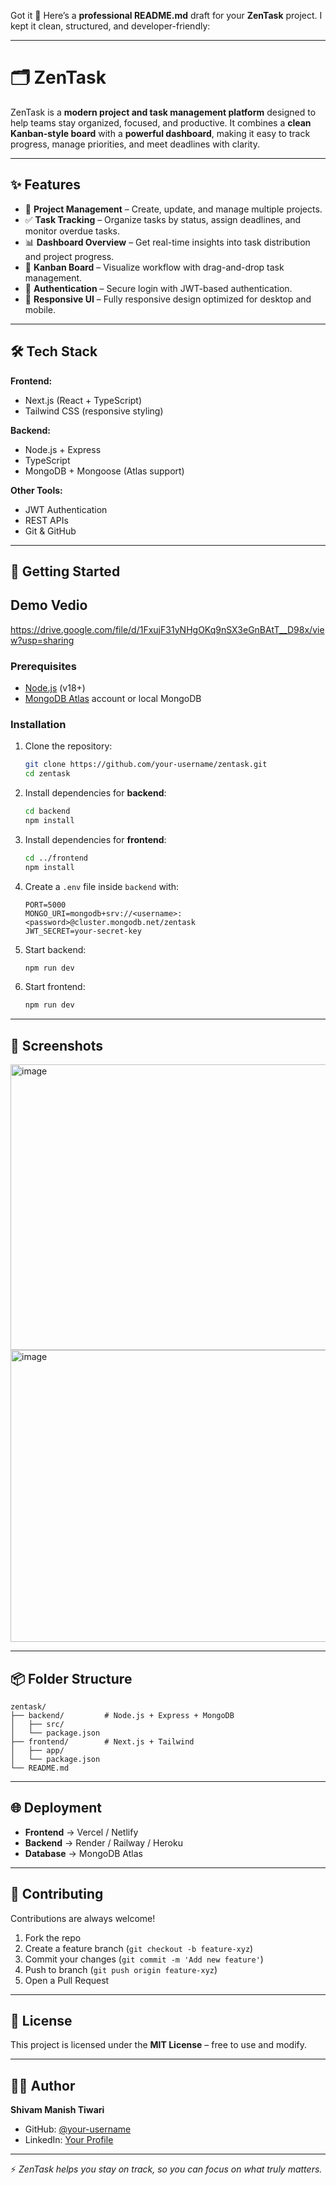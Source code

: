 
Got it 🚀
Here’s a **professional README.md** draft for your **ZenTask** project. I kept it clean, structured, and developer-friendly:

---

# 🗂️ ZenTask

ZenTask is a **modern project and task management platform** designed to help teams stay organized, focused, and productive. It combines a **clean Kanban-style board** with a **powerful dashboard**, making it easy to track progress, manage priorities, and meet deadlines with clarity.

---

## ✨ Features

* 📌 **Project Management** – Create, update, and manage multiple projects.
* ✅ **Task Tracking** – Organize tasks by status, assign deadlines, and monitor overdue tasks.
* 📊 **Dashboard Overview** – Get real-time insights into task distribution and project progress.
* 🎯 **Kanban Board** – Visualize workflow with drag-and-drop task management.
* 🔐 **Authentication** – Secure login with JWT-based authentication.
* 📱 **Responsive UI** – Fully responsive design optimized for desktop and mobile.

---

## 🛠️ Tech Stack

**Frontend:**

* Next.js (React + TypeScript)
* Tailwind CSS (responsive styling)

**Backend:**

* Node.js + Express
* TypeScript
* MongoDB + Mongoose (Atlas support)

**Other Tools:**

* JWT Authentication
* REST APIs
* Git & GitHub

---

## 🚀 Getting Started
## Demo Vedio
https://drive.google.com/file/d/1FxujF31yNHgOKq9nSX3eGnBAtT__D98x/view?usp=sharing

### Prerequisites

* [Node.js](https://nodejs.org/) (v18+)
* [MongoDB Atlas](https://www.mongodb.com/atlas) account or local MongoDB

### Installation

1. Clone the repository:

   ```bash
   git clone https://github.com/your-username/zentask.git
   cd zentask
   ```

2. Install dependencies for **backend**:

   ```bash
   cd backend
   npm install
   ```

3. Install dependencies for **frontend**:

   ```bash
   cd ../frontend
   npm install
   ```

4. Create a `.env` file inside `backend` with:

   ```env
   PORT=5000
   MONGO_URI=mongodb+srv://<username>:<password>@cluster.mongodb.net/zentask
   JWT_SECRET=your-secret-key
   ```

5. Start backend:

   ```bash
   npm run dev
   ```

6. Start frontend:

   ```bash
   npm run dev
   ```

---

## 📸 Screenshots

<img width="940" height="457" alt="image" src="https://github.com/user-attachments/assets/152a17b6-45d2-4208-9435-1337f4a45c15" />

<img width="955" height="467" alt="image" src="https://github.com/user-attachments/assets/52ccd808-452c-4391-972f-04dff3a6f983" />



---

## 📦 Folder Structure

```
zentask/
├── backend/         # Node.js + Express + MongoDB
│   ├── src/
│   └── package.json
├── frontend/        # Next.js + Tailwind
│   ├── app/
│   └── package.json
└── README.md
```

---

## 🌐 Deployment

* **Frontend** → Vercel / Netlify
* **Backend** → Render / Railway / Heroku
* **Database** → MongoDB Atlas

---

## 🤝 Contributing

Contributions are always welcome!

1. Fork the repo
2. Create a feature branch (`git checkout -b feature-xyz`)
3. Commit your changes (`git commit -m 'Add new feature'`)
4. Push to branch (`git push origin feature-xyz`)
5. Open a Pull Request

---

## 📄 License

This project is licensed under the **MIT License** – free to use and modify.

---

## 👨‍💻 Author

**Shivam Manish Tiwari**

* GitHub: [@your-username](https://github.com/your-username)
* LinkedIn: [Your Profile](https://linkedin.com/in/your-profile)

---

⚡ *ZenTask helps you stay on track, so you can focus on what truly matters.*


